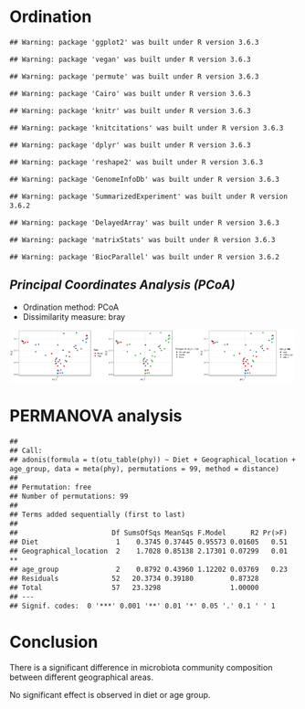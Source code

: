 

# Ordination


```
## Warning: package 'ggplot2' was built under R version 3.6.3
```

```
## Warning: package 'vegan' was built under R version 3.6.3
```

```
## Warning: package 'permute' was built under R version 3.6.3
```

```
## Warning: package 'Cairo' was built under R version 3.6.3
```

```
## Warning: package 'knitr' was built under R version 3.6.3
```

```
## Warning: package 'knitcitations' was built under R version 3.6.3
```

```
## Warning: package 'dplyr' was built under R version 3.6.3
```

```
## Warning: package 'reshape2' was built under R version 3.6.3
```

```
## Warning: package 'GenomeInfoDb' was built under R version 3.6.3
```

```
## Warning: package 'SummarizedExperiment' was built under R version 3.6.2
```

```
## Warning: package 'DelayedArray' was built under R version 3.6.3
```

```
## Warning: package 'matrixStats' was built under R version 3.6.3
```

```
## Warning: package 'BiocParallel' was built under R version 3.6.2
```

## *Principal Coordinates Analysis (PCoA)*

* Ordination method: PCoA
* Dissimilarity measure: bray

<img src="figure_joint/pcoa-1.png" title="plot of chunk pcoa" alt="plot of chunk pcoa" width="33%" /><img src="figure_joint/pcoa-2.png" title="plot of chunk pcoa" alt="plot of chunk pcoa" width="33%" /><img src="figure_joint/pcoa-3.png" title="plot of chunk pcoa" alt="plot of chunk pcoa" width="33%" />

# PERMANOVA analysis


```
## 
## Call:
## adonis(formula = t(otu_table(phy)) ~ Diet + Geographical_location +      age_group, data = meta(phy), permutations = 99, method = distance) 
## 
## Permutation: free
## Number of permutations: 99
## 
## Terms added sequentially (first to last)
## 
##                       Df SumsOfSqs MeanSqs F.Model      R2 Pr(>F)   
## Diet                   1    0.3745 0.37445 0.95573 0.01605   0.51   
## Geographical_location  2    1.7028 0.85138 2.17301 0.07299   0.01 **
## age_group              2    0.8792 0.43960 1.12202 0.03769   0.23   
## Residuals             52   20.3734 0.39180         0.87328          
## Total                 57   23.3298                 1.00000          
## ---
## Signif. codes:  0 '***' 0.001 '**' 0.01 '*' 0.05 '.' 0.1 ' ' 1
```

# Conclusion

There is a significant difference in microbiota community composition between different geographical areas.

No significant effect is observed in diet or age group.

